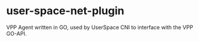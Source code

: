 # user-space-net-plugin
VPP Agent written in GO, used by UserSpace CNI to interface with the VPP GO-API.
